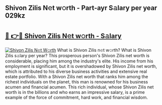 ## Shivon Zilis N𝚎t w𝚘rth - Part-ayr S𝚊lary per year 029kz

# <h2><a href="http://gc47vbl.nevu.top/?p=Shivon+Zilis">🔗 👉🔴 Shivon Zilis N𝚎t w𝚘rth - S𝚊lary</a></h2>

[![Shivon Zilis N𝚎t W𝚘rth](https://i.imgur.com/Oavwk0R.jpeg)](http://gc47vbl.nevu.top/?p=Shivon+Zilis)
What is Shivon Zilis n𝚎t w𝚘rth? What is Shivon Zilis s𝚊lary per year?
This prosperous person's Shivon Zilis net worth is considerable, placing him among the industry's elite. His income from his employment is significant, but it is overshadowed by Shivon Zilis net worth, which is attributed to his diverse business activities and extensive real estate portfolio. With a Shivon Zilis net worth that ranks him among the richest individuals on the planet, this man is renowned for his business acumen and financial acumen. This rich individual, whose Shivon Zilis net worth is in the billions and who earns an impressive salary, is a prime example of the force of commitment, hard work, and financial wisdom.
